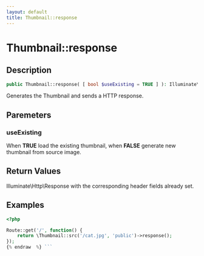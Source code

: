 ```yaml
---
layout: default
title: Thumbnail::response
---
```


# Thumbnail::response

## Description

```php
public Thumbnail::response( [ bool $useExisting = TRUE ] ): Illuminate\Http\Response
```

Generates the Thumbnail and sends a HTTP response.

## Paremeters

### useExisting

When **TRUE** load the existing thumbnail, when **FALSE** generate new thumbnail from source image.


## Return Values

Illuminate\Http\Response with the corresponding header fields already set.

## Examples

```php {% raw  %}
<?php

Route::get('/', function() {
    return \Thumbnail::src('/cat.jpg', 'public')->response();
});
{% endraw  %} ```

